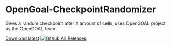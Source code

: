 # OpenGoal-CheckpointRandomizer
Gives a random checkpoint after X amount of cells, uses OpenGOAL project by the OpenGOAL team.

[Download latest](https://github.com/zedb0t/opengoal-checkpointrandomizer/releases/latest/download/opengoal-checkpointrandomizer-0.06.zip)
[![Github All Releases](https://img.shields.io/github/downloads/zedb0t/OpenGoal-CheckpointRandomizer/total.svg)]()

